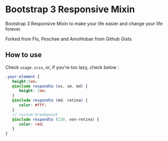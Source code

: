 # Bootstrap 3 Responsive Mixin 

Bootstrap 3 Responsive Mixin to make your life easier and change your life forever.

Forked from Flo, Peschee and AmoHoban from Github Gists

## How to use

Check `usage.scss`, or, if you're too lazy, check below :

```scss
.your-element {
   height:5em; 
   @include respondto (xs, sm, md) {
      height: 2em;
   }
   @include respondto (md, retina) {
      color: #fff;
   }
   // custom breakpoint
   @include respondto (120, non-retina) {
      color: red;
   }
}

```
